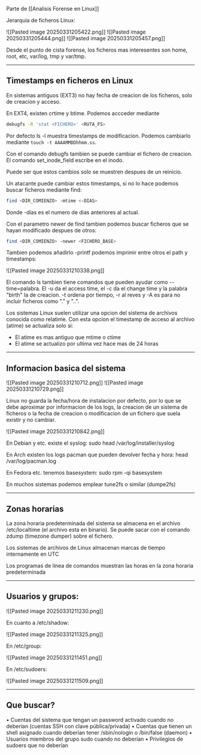 Parte de [[Analisis Forense en Linux]]

Jerarquia de ficheros Linux:

![[Pasted image 20250331205422.png]]
![[Pasted image 20250331205444.png]]
![[Pasted image 20250331205457.png]]

Desde el punto de cista forense, los ficheros mas interesentes son home, root, etc, var/log, tmp y var/tmp.

---

## Timestamps en ficheros en Linux

En sistemas antiguos (EXT3) no hay fecha de creacion de los ficheros, solo de creacion y acceso.

En EXT4, existen crtime y btime. Podemos accceder mediante

``` bash
debugfs -R 'stat <FICHERO>' <RUTA_FS>
```

Por defecto ls -l muestra timestamps de modificacion. Podemos cambiarlo mediante ```touch -t AAAAMMDDhhmm.ss```.

Con el comando debugfs tambien se puede cambiar el fichero de creacion. El comando set_inode_field escribe en el inodo.

Puede ser que estos cambios solo se muestren despues de un reinicio.

Un atacante puede cambiar estos timestamps, si no lo hace podemos buscar ficheros mediante find:

``` bash
find <DIR_COMIENZO> -mtime <-DÍAS>
```

Donde -dias es el numero de dias anteriores al actual.

Con el parametro newer de find tambien podemos buscar ficheros que se hayan modificado despues de otros:

``` bash
find <DIR_COMIENZO> -newer <FICHERO_BASE>
```

Tambien podemos añadirlo -printf podemos imprimir entre otros el path y timestamps:

![[Pasted image 20250331210338.png]]

El comando ls tambien tiene comandos que pueden ayudar como --time=palabra. El -u da el access time, el -c da el change time y la palabra "birth" la de creacion. -t ordena por tiempo, -r al reves y -A es para no incluir ficheros como "." y "..".

Los sistemas Linux suelen utilizar una opcion del sistema de archivos conocida como relatime. Con esta opcion el timestamp de acceso al archivo (atime) se actualiza solo si:

- El atime es mas antiguo que mtime o ctime
- El atime se actualizo por ultima vez hace mas de 24 horas

---

## Informacion basica del sistema

![[Pasted image 20250331210712.png]]
![[Pasted image 20250331210729.png]]


Linux no guarda la fecha/hora de instalacion por defecto, por lo que se debe aproximar por informacion de los logs, la creacion de un sistema de ficheros o la fecha de creacion o modificacion de un fichero que suela existir y no cambiar.

![[Pasted image 20250331210842.png]]

En Debian y etc. existe el syslog:  sudo head /var/log/installer/syslog

En Arch existen los logs pacman que pueden devolver fecha y hora: head /var/log/pacman.log

En Fedora etc. tenemos basesystem: sudo rpm -qi basesystem

En muchos sistemas podemos emplear tune2fs o similar (dumpe2fs)

---
## Zonas horarias

La zona horaria predeterminada del sistema se almacena en el archivo /etc/localtime (el archivo esta en binario). Se puede sacar con el comando zdump (timezone dumper) sobre el fichero.

Los sistemas de archivos de Linux almacenan marcas de tiempo internamente en UTC

Los programas de línea de comandos muestran las horas en la zona horaria predeterminada

---

## Usuarios y grupos:

![[Pasted image 20250331211230.png]]

En cuanto a /etc/shadow:

![[Pasted image 20250331211325.png]]

En /etc/group:

![[Pasted image 20250331211451.png]]

En /etc/sudoers:

![[Pasted image 20250331211509.png]]

---

## Que buscar?

• Cuentas del sistema que tengan un password activado cuando no deberían (cuentas SSH con clave pública/privada)
• Cuentas que tienen un shell asignado cuando deberían tener /sbin/nologin o /bin/false (daemon)
• Usuarios miembros del grupo sudo cuando no deberían
• Privilegios de sudoers que no deberían


